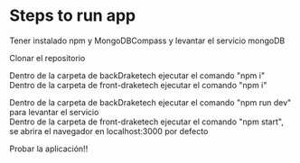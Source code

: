 # Steps to run app

Tener instalado npm y MongoDBCompass y levantar el servicio mongoDB

Clonar el repositorio

Dentro de la carpeta de backDraketech ejecutar el comando   "npm i"\
Dentro de la carpeta de front-draketech ejecutar el comando   "npm i"

Dentro de la carpeta de backDraketech ejecutar el comando  "npm run dev"  para levantar el servicio\
Dentro de la carpeta de front-draketech ejecutar el comando  "npm start",  se abrira el navegador en localhost:3000 por defecto

Probar la aplicación!!
